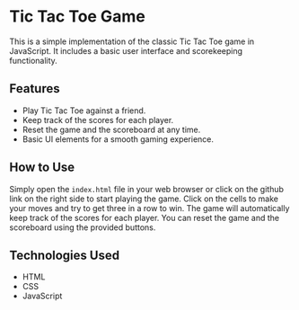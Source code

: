 # Tic Tac Toe Game

This is a simple implementation of the classic Tic Tac Toe game in JavaScript. It includes a basic user interface and scorekeeping functionality.

## Features

- Play Tic Tac Toe against a friend.
- Keep track of the scores for each player.
- Reset the game and the scoreboard at any time.
- Basic UI elements for a smooth gaming experience.

## How to Use

Simply open the `index.html` file in your web browser or click on the github link on the right side to start playing the game. Click on the cells to make your moves and try to get three in a row to win. The game will automatically keep track of the scores for each player. You can reset the game and the scoreboard using the provided buttons.

## Technologies Used

- HTML
- CSS
- JavaScript
